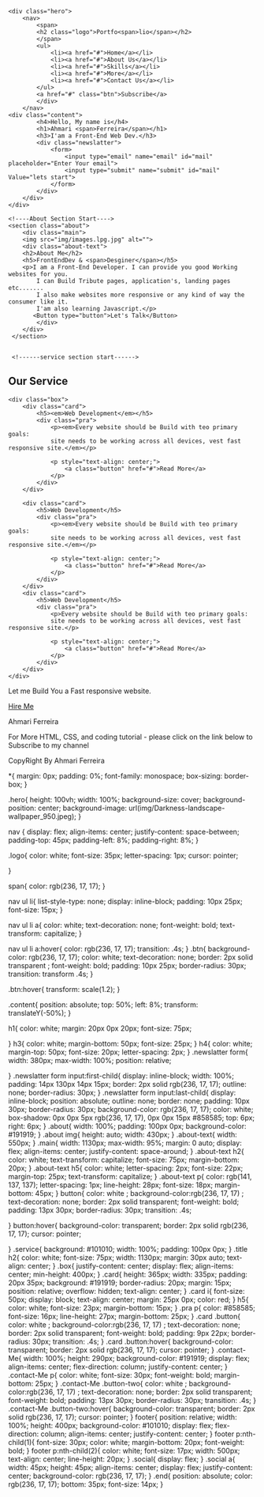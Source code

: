 <!DOCTYPE html>
<html lang="en">
<head>
    <meta charset="UTF-8">
    <meta http-equiv="X-UA-Compatible" content="IE=edge">
    <meta name="viewport" content="width=device-width, initial-scale=1.0">
    <link rel="stylesheet" href="styles.css">
    <link rel="stylesheet" href="https://cdnjs.cloudflare.com/ajax/libs/font-
    awesome/6.2.0/css/all.min.css">
    <title>My Portfolio !</title>
</head>
<body>
    
<!----Start of Portfoilio---->
   
    <div class="hero">
        <nav>
            <span>
            <h2 class="logo">Portfo<span>lio</span></h2>
            </span>
            <ul>
                <li><a href="#">Home</a></li>
                <li><a href="#">About Us</a></li>
                <li><a href="#">Skills</a></li>
                <li><a href="#">More</a></li>
                <li><a href="#">Contact Us</a></li>
            </ul>
            <a href="#" class="btn">Subscribe</a>
            </div>
        </nav>  
    <div class="content">
            <h4>Hello, My name is</h4>
            <h1>Ahmari <span>Ferreira</span></h1>
            <h3>I'am a Front-End Web Dev.</h3>
            <div class="newslatter">
                <form>
                    <input type="email" name="email" id="mail" placeholder="Enter Your email">
                    <input type="submit" name="submit" id="mail" Value="lets start">
                </form>
            </div>
        </div>
    </div>
    
    <!----About Section Start---->
    <section class="about">
        <div class="main">
        <img src="img/images.lpg.jpg" alt="">
        <div class="about-text">
        <h2>About Me</h2>
        <h5>FrontEndDev & <span>Desginer</span></h5>
        <p>I am a Front-End Developer. I can provide you good Working websites for you.
            I can Build Tribute pages, application's, landing pages etc.......
            I also make websites more responsive or any kind of way the consumer like it. 
            I'am also learning Javascript.</p>
           <Button type="button">Let's Talk</Button>
            </div>
        </div> 
     </section>
     
     
     <!------service section start------>
<div class="service">
    <div class="title">
        <h2>Our Service</h2>
    </div>
    
    <div class="box">
        <div class="card">
            <h5><em>Web Development</em></h5>
            <div class="pra">
                <p><em>Every website should be Build with teo primary goals:
                site needs to be working across all devices, vest fast responsive site.</em></p>

                <p style="text-align: center;">
                    <a class="button" href="#">Read More</a>
                </p>
            </div>
        </div>
        
        <div class="card">
            <h5>Web Development</h5>
            <div class="pra">
                <p><em>Every website should be Build with teo primary goals:
                site needs to be working across all devices, vest fast responsive site.</em></p>

                <p style="text-align: center;">
                    <a class="button" href="#">Read More</a>
                </p>
            </div>
        </div>
        <div class="card">
            <h5>Web Development</h5>
            <div class="pra">
                <p>Every website should be Build with teo primary goals:
                site needs to be working across all devices, vest fast responsive site.</p>

                <p style="text-align: center;">
                    <a class="button" href="#">Read More</a>
                </p>
            </div>
        </div>
    </div>
</div>

  <!------Contact Me------>
  <div class="contact-Me">
    <p>Let me Build You a Fast responsive website.</p>
    <a class="button-two" href="#">Hire Me</a>
  </div>

  <!---Footer Start--->
  <footer>
    <p>Ahmari Ferreira</p>
    <P>For More HTML, CSS, and coding tutorial - please click on the link below to 
        Subscribe to my channel</P>
        <p class="end">CopyRight By Ahmari Ferreira
            <a href="https://www.youtube.com/channel/UCgRWHT8ycXEUJbWam0hILtA"></a>
        </p>
  </footer>
</body>
</html




*{
margin: 0px;
padding: 0%;
font-family: monospace;
box-sizing: border-box;
}

.hero{
    height: 100vh;
    width: 100%;
    background-size: cover;
    background-position: center;
    background-image: url(img/Darkness-landscape-wallpaper_950.jpeg);
    }

nav {
    display: flex;
    align-items: center;
    justify-content: space-between;
    padding-top: 45px;
    padding-left: 8%;
    padding-right: 8%;
}

.logo{
    color: white;
    font-size: 35px;
    letter-spacing: 1px;
    cursor: pointer;

}

span{
   color: rgb(236, 17, 17);
}

nav ul li{
    list-style-type: none;
    display: inline-block;
    padding: 10px 25px;
    font-size: 15px;
}

nav ul li a{
    color: white;
    text-decoration: none;
    font-weight: bold;
    text-transform: capitalize;
}

nav ul li a:hover{
    color: rgb(236, 17, 17);
    transition: .4s;
}
.btn{
    background-color: rgb(236, 17, 17);
    color: white;
    text-decoration: none;
    border: 2px solid transparent ;
    font-weight: bold;
    padding: 10px 25px;
    border-radius: 30px;
    transition: transform .4s;
}

.btn:hover{
    transform: scale(1.2);
}

.content{
    position: absolute;
    top: 50%;
    left: 8%;
    transform: translateY(-50%);
}

h1{
    color: white;
    margin: 20px 0px 20px;
    font-size: 75px;

}
h3{
    color: white;
    margin-bottom: 50px;
    font-size: 25px;
}
h4{
    color: white;
    margin-top: 50px;
    font-size: 20px;
    letter-spacing: 2px;
}
.newslatter form{
    width: 380px;
    max-width: 100%;
    position: relative;

}
.newslatter form input:first-child{
    display: inline-block;
    width: 100%;
    padding: 14px 130px 14px 15px;
    border: 2px solid rgb(236, 17, 17);
    outline: none;
    border-radius: 30px;
}
.newslatter form input:last-child{
display: inline-block;
position: absolute;
outline: none;
border: none;
padding: 10px 30px;
border-radius: 30px;
background-color: rgb(236, 17, 17);
color: white;
box-shadow: 0px 0px 5px rgb(236, 17, 17), 0px 0px 15px #858585;
top: 6px;
right: 6px;
}
.about{
    width: 100%;
    padding: 100px 0px;
    background-color: #191919;
}
.about img{
    height: auto;
    width: 430px;
}
.about-text{
    width: 550px;
}
.main{
    width: 1130px;
    max-width: 95%;
    margin: 0 auto;
    display: flex;
    align-items: center;
    justify-content: space-around;
}
.about-text h2{
    color: white;
    text-transform: capitalize;
    font-size: 75px;
    margin-bottom: 20px;
}
.about-text h5{
    color: white;
    letter-spacing: 2px;
    font-size: 22px;
    margin-top: 25px;
    text-transform: capitalize;
}
.about-text p{
    color: rgb(141, 137, 137);
    letter-spacing: 1px;
    line-height: 28px;
    font-size: 18px;
    margin-bottom: 45px;
}
button{
    color: white ;
    background-color:rgb(236, 17, 17) ;
    text-decoration: none;
    border: 2px solid transparent;
    font-weight: bold;
    padding: 13px 30px;
    border-radius: 30px;
    transition: .4s;

}
button:hover{
    background-color: transparent;
    border: 2px solid rgb(236, 17, 17);
    cursor: pointer;

}
.service{
background: #101010;
width: 100%;
padding: 100px 0px;
}
.title h2{
    color: white;
    font-size: 75px;
    width: 1130px;
    margin: 30px auto;
    text-align: center;
}
.box{
    justify-content: center;
    display: flex;
    align-items: center;
    min-height: 400px;
}
.card{
    height: 365px;
    width: 335px;
    padding: 20px 35px;
    background: #191919;
    border-radius: 20px;
    margin: 15px;
    position: relative;
    overflow: hidden;
    text-align: center;
}
.card i{
    font-size: 50px;
    display: block;
    text-align: center;
    margin: 25px 0px;
    color: red;
}
h5{
    color: white;
    font-size: 23px;
    margin-bottom: 15px;
}
.pra p{
color: #858585;
font-size: 16px;
line-height: 27px;
margin-bottom: 25px;
}
.card .button{
    color: white ;
    background-color:rgb(236, 17, 17) ;
    text-decoration: none;
    border: 2px solid transparent;
    font-weight: bold;
    padding: 9px 22px;
    border-radius: 30px;
    transition: .4s;
   }
   .card .button:hover{
    background-color: transparent;
    border: 2px solid rgb(236, 17, 17);
    cursor: pointer;
}
.contact-Me{
width: 100%;
height: 290px;
background-color: #191919;
display: flex;
align-items: center;
flex-direction: column;
justify-content: center;
}
.contact-Me p{
    color: white;
    font-size: 30px;
    font-weight: bold;
    margin-bottom: 25px;
}
.contact-Me .button-two{
    color: white ;
    background-color:rgb(236, 17, 17) ;
    text-decoration: none;
    border: 2px solid transparent;
    font-weight: bold;
    padding: 13px 30px;
    border-radius: 30px;
    transition: .4s;
}
.contact-Me .button-two:hover{
    background-color: transparent;
    border: 2px solid rgb(236, 17, 17);
    cursor: pointer;
}
footer{
    position: relative;
    width: 100%;
    height: 400px;
    background-color: #101010;
    display: flex;
    flex-direction: column;
    align-items: center;
    justify-content: center;
    }
    footer p:nth-child(1){
        font-size: 30px;
        color: white;
        margin-bottom: 20px;
        font-weight: bold;
    }
    footer p:nth-child(2){
        color: white;
        font-size: 17px;
        width: 500px;
        text-align: center;
        line-height: 20px;
    }
    .social{
        display: flex;
    }
    .social a{
        width: 45px;
        height: 45px;
        align-items: center;
        display: flex;
        justify-content: center;
        background-color: rgb(236, 17, 17);
    }
.end{
    position: absolute;
    color: rgb(236, 17, 17);
    bottom: 35px;
    font-size: 14px;
}
